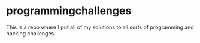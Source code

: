 # programmingchallenges
This is a repo where I put all of my solutions to all sorts of programming and hacking challenges.
